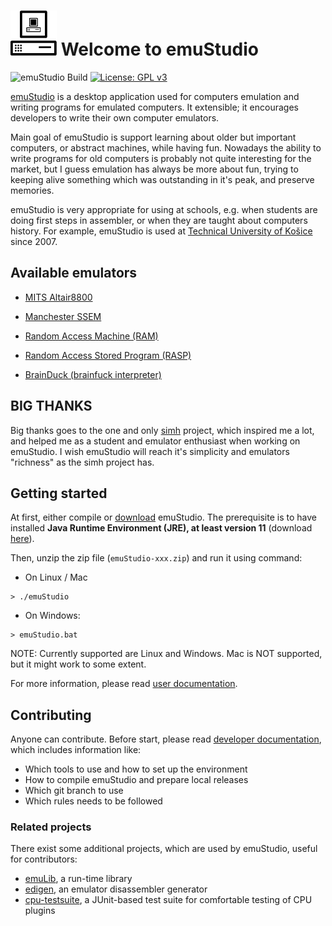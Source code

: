 # ![emuStudio logo](logo.png "emuStudio logo") Welcome to emuStudio
![emuStudio Build](https://github.com/emustudio/emuStudio/workflows/emuStudio%20Build/badge.svg)
[![License: GPL v3](https://img.shields.io/badge/License-GPLv3-blue.svg)](https://www.gnu.org/licenses/gpl-3.0)

[emuStudio](https://www.emustudio.net/) is a desktop application used for computers emulation and writing programs
for emulated computers. It extensible; it encourages developers to write their own computer emulators.

Main goal of emuStudio is support learning about older but important computers, or abstract machines, while
having fun. Nowadays the ability to write programs for old computers is probably not quite interesting for the market,
but I guess emulation has always be more about fun, trying to keeping alive something which was outstanding
in it's peak, and preserve memories.

emuStudio is very appropriate for using at schools, e.g. when students are doing first steps in assembler, or when they
are taught about computers history. For example, emuStudio is used at [Technical University of Košice](http://www.fei.tuke.sk/en)
since 2007.

## Available emulators

* [MITS Altair8800](https://www.emustudio.net/docuser/mits_altair_8800/index/)

* [Manchester SSEM](https://www.emustudio.net/docuser/ssem/index/)

* [Random Access Machine (RAM)](https://www.emustudio.net/docuser/ram/index/)

* [Random Access Stored Program (RASP)](https://www.emustudio.net/docuser/rasp/index/) 

* [BrainDuck (brainfuck interpreter)](https://www.emustudio.net/docuser/brainduck/index/)

## BIG THANKS

Big thanks goes to the one and only [simh](http://simh.trailing-edge.com/) project, which inspired me a lot, and helped
me as a student and emulator enthusiast when working on emuStudio. I wish emuStudio will reach it's simplicity and
emulators "richness" as the simh project has.

## Getting started

At first, either compile or [download](https://www.emustudio.net/download/) emuStudio.
The prerequisite is to have installed **Java Runtime Environment (JRE), at least version 11**
(download [here](https://www.oracle.com/java/technologies/javase-downloads.html)). 

Then, unzip the zip file (`emuStudio-xxx.zip`) and run it using command:

- On Linux / Mac
```
> ./emuStudio
```

- On Windows:
```
> emuStudio.bat
```

NOTE: Currently supported are Linux and Windows. Mac is NOT supported, but it might work to some extent.

For more information, please read [user documentation](https://www.emustudio.net/docs/).

## Contributing

Anyone can contribute. Before start, please read
[developer documentation](https://www.emustudio.net/devel/),
which includes information like:

- Which tools to use and how to set up the environment
- How to compile emuStudio and prepare local releases
- Which git branch to use
- Which rules needs to be followed

### Related projects

There exist some additional projects, which are used by emuStudio, useful for contributors:
  
- [emuLib](https://github.com/emustudio/emuLib), a run-time library
- [edigen](https://github.com/emustudio/edigen), an emulator disassembler generator
- [cpu-testsuite](https://github.com/emustudio/cpu-testsuite), a JUnit-based test suite for comfortable testing of CPU
  plugins
